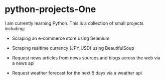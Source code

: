 # python-projects-One

I am currently learning Python. 
This is a collection of small projects including: 

- Scraping an e-commerce store using Selenium 

- Scraping realtime currency (JPY,USD) using BeautifulSoup

- Request news articles from news sources and blogs across the web via a news api

- Request weather forecast for the next 5 days via a weather api 

